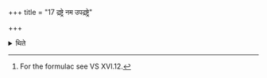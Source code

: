 +++
title = "17 द्रष्ट्रे नम उपद्रष्ट्रे"

+++

<details><summary>थिते</summary>

17. He stands praising the rising sun in the morning with twenty-one obeisances with draṣṭre namaḥ....[^1]  

[^1]: For the formulac see VS XVI.12.  
</details>
